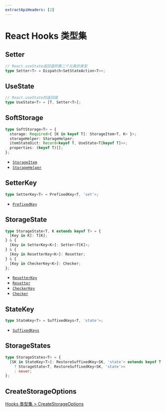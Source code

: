 ```yaml
---
extractApiHeaders: [2]
---
```


# React Hooks 类型集

## Setter

<CodeScroll>

```ts
// React.useState返回值的第二个元素的类型
type Setter<T> = Dispatch<SetStateAction<T>>;
```

</CodeScroll>

## UseState

<CodeScroll>

```ts
// React.useState的返回值
type UseState<T> = [T, Setter<T>];
```

</CodeScroll>

## SoftStorage

<CodeScroll>

```ts
type SoftStorage<T> = {
  storage: Required<{ [K in keyof T]: StorageItem<T, K> }>;
  storageHelper: StorageHelper;
  itemStateDict: Record<keyof T, UseState<T[keyof T]>>;
  properties: (keyof T)[];
};
```

</CodeScroll>

<ReferencedTypes>

- [`StorageItem`](hooks.html#storageitem)
- [`StorageHelper`](hooks.html#storagehelper)

</ReferencedTypes>

<Divider />

## SetterKey

<CodeScroll>

```ts
type SetterKey<T> = PrefixedKey<T, 'set'>;
```

</CodeScroll>

<ReferencedTypes>

- [`PrefixedKey`](shared.html#prefixedkey)

</ReferencedTypes>

## StorageState

<CodeScroll>

```ts
type StorageState<T, K extends keyof T> = {
  [Key in K]: T[K];
} & {
  [Key in SetterKey<K>]: Setter<T[K]>;
} & {
  [Key in ResetterKey<K>]: Resetter;
} & {
  [Key in CheckerKey<K>]: Checker;
};
```

</CodeScroll>

<ReferencedTypes>

- [`ResetterKey`](shared.html#resetterkey)
- [`Resetter`](shared.html#resetter)
- [`CheckerKey`](shared.md#checkerkey)
- [`Checker`](shared.html#checker)

</ReferencedTypes>

## StateKey

<CodeScroll>

```ts
type StateKey<T> = SuffixedKeys<T, 'state'>;
```

</CodeScroll>

<ReferencedTypes>

- [`SuffixedKeys`](shared.html#suffixedkeys)

</ReferencedTypes>

## StorageStates

<CodeScroll>

```ts
type StorageStates<T> = {
  [SK in StateKey<T>]: RestoreSuffixedKey<SK, 'state'> extends keyof T
    ? StorageState<T, RestoreSuffixedKey<SK, 'state'>>
    : never;
};
```

</CodeScroll>

<Divider />

## CreateStorageOptions

[Hooks 类型集 > CreateStorageOptions](./hooks.html#createstorageoptions)
